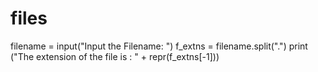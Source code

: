 # files
filename = input("Input the Filename: ")
f_extns = filename.split(".")
print ("The extension of the file is : " + repr(f_extns[-1]))
